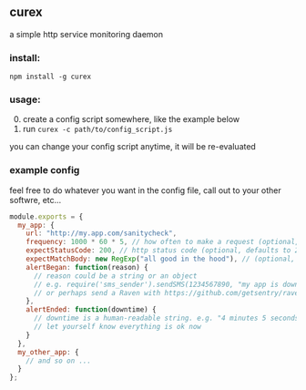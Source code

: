 curex
---

a simple http service monitoring daemon

### install:

`npm install -g curex`

### usage:

0. create a config script somewhere, like the example below
0. run `curex -c path/to/config_script.js`

you can change your config script anytime, it will be re-evaluated

### example config

feel free to do whatever you want in the config file, call out to your other softwre, etc...

```javascript
module.exports = {
  my_app: {
    url: "http://my.app.com/sanitycheck",
    frequency: 1000 * 60 * 5, // how often to make a request (optional, defaults to 5 minutes)
    expectStatusCode: 200, // http status code (optional, defaults to 200)
    expectMatchBody: new RegExp("all good in the hood"), // (optional, doesn't check body by default)
    alertBegan: function(reason) {
      // reason could be a string or an object
      // e.g. require('sms_sender').sendSMS(1234567890, "my app is down!!!");
      // or perhaps send a Raven with https://github.com/getsentry/raven-node
    },
    alertEnded: function(downtime) {
      // downtime is a human-readable string. e.g. "4 minutes 5 seconds"
      // let yourself know everything is ok now
    }
  },
  my_other_app: {
    // and so on ...
  }
};
```
